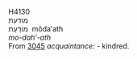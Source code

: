 <body>
  <p>H4130<br>  מודעת  <br> מוֹדַעַת  ‎  môda‛ath  <br><i>mo-dah‘-ath </i><br>From <a href="h3045.htm">3045</a>  <i>acquaintance: - </i>kindred.<br></p>
 </body>